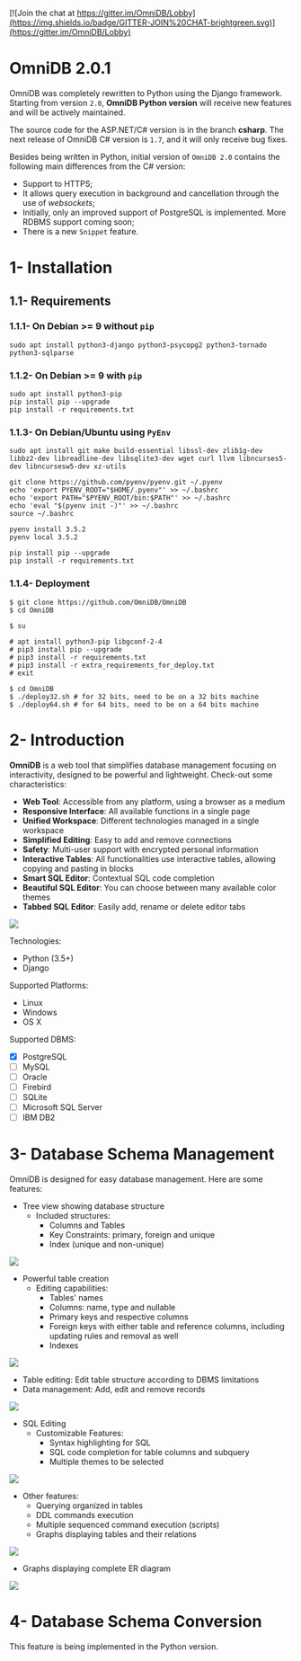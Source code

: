 [![Join the chat at https://gitter.im/OmniDB/Lobby](https://img.shields.io/badge/GITTER-JOIN%20CHAT-brightgreen.svg)](https://gitter.im/OmniDB/Lobby)

# OmniDB 2.0.1

OmniDB was completely rewritten to Python using the Django framework. Starting from version `2.0`, **OmniDB Python version** will receive new features and will be actively maintained.

The source code for the ASP.NET/C\# version is in the branch **csharp**. The next release of OmniDB C\# version is `1.7`, and it will only receive bug fixes.

Besides being written in Python, initial version of `OmniDB 2.0` contains the following main differences from the C\# version:

- Support to HTTPS;
- It allows query execution in background and cancellation through the use of *websockets*;
- Initially, only an improved support of PostgreSQL is implemented. More RDBMS support coming soon;
- There is a new `Snippet` feature.

# 1- Installation

## 1.1- Requirements

### 1.1.1- On Debian >= 9 without `pip`

```
sudo apt install python3-django python3-psycopg2 python3-tornado python3-sqlparse
```

### 1.1.2- On Debian >= 9 with `pip`

```
sudo apt install python3-pip
pip install pip --upgrade
pip install -r requirements.txt
```

### 1.1.3- On Debian/Ubuntu using `PyEnv`

```
sudo apt install git make build-essential libssl-dev zlib1g-dev libbz2-dev libreadline-dev libsqlite3-dev wget curl llvm libncurses5-dev libncursesw5-dev xz-utils

git clone https://github.com/pyenv/pyenv.git ~/.pyenv
echo 'export PYENV_ROOT="$HOME/.pyenv"' >> ~/.bashrc
echo 'export PATH="$PYENV_ROOT/bin:$PATH"' >> ~/.bashrc
echo 'eval "$(pyenv init -)"' >> ~/.bashrc
source ~/.bashrc

pyenv install 3.5.2
pyenv local 3.5.2

pip install pip --upgrade
pip install -r requirements.txt
```

### 1.1.4- Deployment

```
$ git clone https://github.com/OmniDB/OmniDB
$ cd OmniDB

$ su

# apt install python3-pip libgconf-2-4
# pip3 install pip --upgrade
# pip3 install -r requirements.txt
# pip3 install -r extra_requirements_for_deploy.txt
# exit

$ cd OmniDB
$ ./deploy32.sh # for 32 bits, need to be on a 32 bits machine
$ ./deploy64.sh # for 64 bits, need to be on a 64 bits machine
```

# 2- Introduction

**OmniDB** is a web tool that simplifies database management focusing on interactivity, designed to be powerful and lightweight. Check-out some characteristics:

- **Web Tool**: Accessible from any platform, using a browser as a medium
- **Responsive Interface**: All available functions in a single page
- **Unified Workspace**: Different technologies managed in a single workspace
- **Simplified Editing**: Easy to add and remove connections
- **Safety**: Multi-user support with encrypted personal information
- **Interactive Tables**: All functionalities use interactive tables, allowing copying and pasting in blocks
- **Smart SQL Editor**: Contextual SQL code completion
- **Beautiful SQL Editor**: You can choose between many available color themes
- **Tabbed SQL Editor**: Easily add, rename or delete editor tabs

![](http://162.243.1.11/images/screenshots/screen00.png)

Technologies:

- Python (3.5+)
- Django

Supported Platforms:

- Linux
- Windows
- OS X

Supported DBMS:

- [X] PostgreSQL
- [ ] MySQL
- [ ] Oracle
- [ ] Firebird
- [ ] SQLite
- [ ] Microsoft SQL Server
- [ ] IBM DB2

# 3- Database Schema Management

OmniDB is designed for easy database management. Here are some features:

- Tree view showing database structure
  - Included structures:
    - Columns and Tables
    - Key Constraints: primary, foreign and unique
    - Index (unique and non-unique)

![](http://162.243.1.11/images/screenshots/treeview.png)

- Powerful table creation
  - Editing capabilities:
    - Tables' names
    - Columns: name, type and nullable
    - Primary keys and respective columns
    - Foreign keys with either table and reference columns, including updating rules and removal as well
    - Indexes

![](http://162.243.1.11/images/screenshots/screen05.png)

- Table editing: Edit table structure according to DBMS limitations
- Data management: Add, edit and remove records

![](http://162.243.1.11/images/screenshots/screen07.png)

- SQL Editing
  - Customizable Features:
    - Syntax highlighting for SQL
    - SQL code completion for table columns and subquery
    - Multiple themes to be selected

![](http://162.243.1.11/images/screenshots/screen06.png)

- Other features:
  - Querying organized in tables
  - DDL commands execution
  - Multiple sequenced command execution (scripts)
  - Graphs displaying tables and their relations

![](http://162.243.1.11/images/screenshots/screen02.png)

  - Graphs displaying complete ER diagram

![](http://162.243.1.11/images/screenshots/screen01.png)

# 4- Database Schema Conversion

This feature is being implemented in the Python version.
